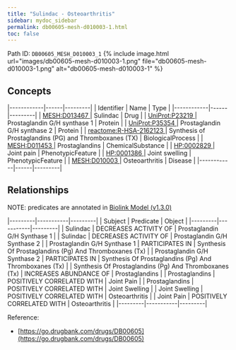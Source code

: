 ```yaml
---
title: "Sulindac - Osteoarthritis"
sidebar: mydoc_sidebar
permalink: db00605-mesh-d010003-1.html
toc: false 
---
```



Path ID: `DB00605_MESH_D010003_1`
{% include image.html url="images/db00605-mesh-d010003-1.png" file="db00605-mesh-d010003-1.png" alt="db00605-mesh-d010003-1" %}

## Concepts

|------------|------|---------|
| Identifier | Name | Type    |
|------------|------|---------|
| <a href="https://identifiers.org/MESH:D013467">MESH:D013467 </a> | Sulindac | Drug |
| <a href="https://identifiers.org/UniProt:P23219">UniProt:P23219 </a> | Prostaglandin G/H synthase 1 | Protein |
| <a href="https://identifiers.org/UniProt:P35354">UniProt:P35354 </a> | Prostaglandin G/H synthase 2 | Protein |
| <a href="https://identifiers.org/reactome:R-HSA-2162123">reactome:R-HSA-2162123 </a> | Synthesis of Prostaglandins (PG) and Thromboxanes (TX) | BiologicalProcess |
| <a href="https://identifiers.org/MESH:D011453">MESH:D011453 </a> | Prostaglandins | ChemicalSubstance |
| <a href="https://identifiers.org/HP:0002829">HP:0002829 </a> | Joint pain | PhenotypicFeature |
| <a href="https://identifiers.org/HP:0001386">HP:0001386 </a> | Joint swelling | PhenotypicFeature |
| <a href="https://identifiers.org/MESH:D010003">MESH:D010003 </a> | Osteoarthritis | Disease |
|------------|------|---------|

## Relationships


NOTE: predicates are annotated in <a href="https://github.com/biolink/biolink-model/releases/tag/v1.3.0">Biolink Model (v1.3.0)</a>

|---------|-----------|---------|
| Subject | Predicate | Object  |
|---------|-----------|---------|
| Sulindac | DECREASES ACTIVITY OF | Prostaglandin G/H Synthase 1 |
| Sulindac | DECREASES ACTIVITY OF | Prostaglandin G/H Synthase 2 |
| Prostaglandin G/H Synthase 1 | PARTICIPATES IN | Synthesis Of Prostaglandins (Pg) And Thromboxanes (Tx) |
| Prostaglandin G/H Synthase 2 | PARTICIPATES IN | Synthesis Of Prostaglandins (Pg) And Thromboxanes (Tx) |
| Synthesis Of Prostaglandins (Pg) And Thromboxanes (Tx) | INCREASES ABUNDANCE OF | Prostaglandins |
| Prostaglandins | POSITIVELY CORRELATED WITH | Joint Pain |
| Prostaglandins | POSITIVELY CORRELATED WITH | Joint Swelling |
| Joint Swelling | POSITIVELY CORRELATED WITH | Osteoarthritis |
| Joint Pain | POSITIVELY CORRELATED WITH | Osteoarthritis |
|---------|-----------|---------|

Reference: 
  - [https://go.drugbank.com/drugs/DB00605](https://go.drugbank.com/drugs/DB00605)
